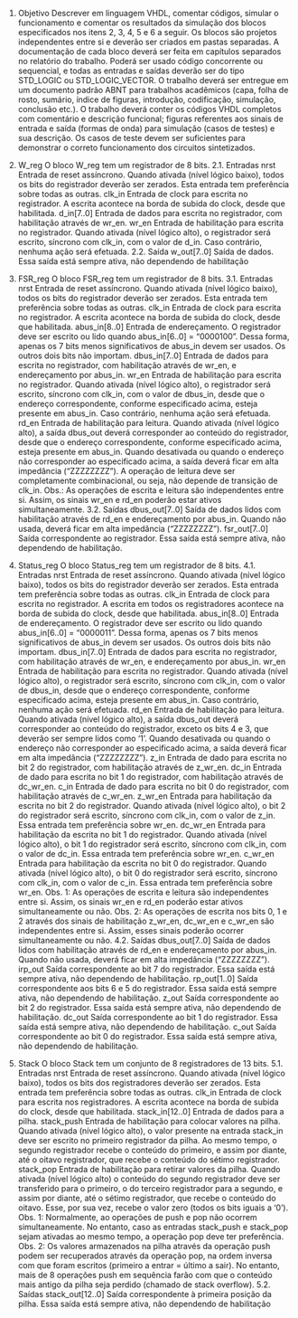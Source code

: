 1. Objetivo
Descrever em linguagem VHDL, comentar códigos, simular o funcionamento e comentar os resultados da 
simulação dos blocos especificados nos itens 2, 3, 4, 5 e 6 a seguir. Os blocos são projetos independentes 
entre si e deverão ser criados em pastas separadas. A documentação de cada bloco deverá ser feita em 
capítulos separados no relatório do trabalho. Poderá ser usado código concorrente ou sequencial, e todas as 
entradas e saídas deverão ser do tipo STD_LOGIC ou STD_LOGIC_VECTOR.
O trabalho deverá ser entregue em um documento padrão ABNT para trabalhos acadêmicos (capa, folha de 
rosto, sumário, índice de figuras, introdução, codificação, simulação, conclusão etc.). O trabalho deverá conter 
os códigos VHDL completos com comentário e descrição funcional; figuras referentes aos sinais de entrada e 
saída (formas de onda) para simulação (casos de testes) e sua descrição. Os casos de teste devem ser suficientes 
para demonstrar o correto funcionamento dos circuitos sintetizados.


2. W_reg
O bloco W_reg tem um registrador de 8 bits.
2.1. Entradas
nrst Entrada de reset assíncrono. Quando ativada (nível lógico baixo), todos os bits do 
registrador deverão ser zerados. Esta entrada tem preferência sobre todas as outras.
clk_in Entrada de clock para escrita no registrador. A escrita acontece na borda de subida do clock, 
desde que habilitada.
d_in[7..0] Entrada de dados para escrita no registrador, com habilitação através de wr_en.
wr_en Entrada de habilitação para escrita no registrador. Quando ativada (nível lógico alto), o 
registrador será escrito, síncrono com clk_in, com o valor de d_in. Caso contrário, nenhuma 
ação será efetuada. 
2.2. Saída
w_out[7..0] Saída de dados. Essa saída está sempre ativa, não dependendo de habilitação

3. FSR_reg
O bloco FSR_reg tem um registrador de 8 bits.
3.1. Entradas
nrst Entrada de reset assíncrono. Quando ativada (nível lógico baixo), todos os bits do 
registrador deverão ser zerados. Esta entrada tem preferência sobre todas as outras.
clk_in Entrada de clock para escrita no registrador. A escrita acontece na borda de subida do clock, 
desde que habilitada.
abus_in[8..0] Entrada de endereçamento. O registrador deve ser escrito ou lido quando 
abus_in[6..0] = “0000100”. Dessa forma, apenas os 7 bits menos significativos de abus_in 
devem ser usados. Os outros dois bits não importam.
dbus_in[7..0] Entrada de dados para escrita no registrador, com habilitação através de wr_en, e 
endereçamento por abus_in.
wr_en Entrada de habilitação para escrita no registrador. Quando ativada (nível lógico alto), o 
registrador será escrito, síncrono com clk_in, com o valor de dbus_in, desde que o endereço 
correspondente, conforme especificado acima, esteja presente em abus_in. Caso contrário, 
nenhuma ação será efetuada. 
rd_en Entrada de habilitação para leitura. Quando ativada (nível lógico alto), a saída dbus_out 
deverá corresponder ao conteúdo do registrador, desde que o endereço correspondente, 
conforme especificado acima, esteja presente em abus_in. Quando desativada ou quando o 
endereço não corresponder ao especificado acima, a saída deverá ficar em alta impedância 
(“ZZZZZZZZ”). A operação de leitura deve ser completamente combinacional, ou seja, 
não depende de transição de clk_in.
Obs.: As operações de escrita e leitura são independentes entre si. Assim, os sinais wr_en 
e rd_en poderão estar ativos simultaneamente.
3.2. Saídas
dbus_out[7..0] Saída de dados lidos com habilitação através de rd_en e endereçamento por abus_in.
Quando não usada, deverá ficar em alta impedância (“ZZZZZZZZ”).
fsr_out[7..0] Saída correspondente ao registrador. Essa saída está sempre ativa, não dependendo de 
habilitação.

4. Status_reg
O bloco Status_reg tem um registrador de 8 bits.
4.1. Entradas
nrst Entrada de reset assíncrono. Quando ativada (nível lógico baixo), todos os bits do 
registrador deverão ser zerados. Esta entrada tem preferência sobre todas as outras.
clk_in Entrada de clock para escrita no registrador. A escrita em todos os registradores acontece 
na borda de subida do clock, desde que habilitada.
abus_in[8..0] Entrada de endereçamento. O registrador deve ser escrito ou lido quando 
abus_in[6..0] = “0000011”. Dessa forma, apenas os 7 bits menos significativos de abus_in 
devem ser usados. Os outros dois bits não importam.
dbus_in[7..0] Entrada de dados para escrita no registrador, com habilitação através de wr_en, e 
endereçamento por abus_in.
wr_en Entrada de habilitação para escrita no registrador. Quando ativada (nível lógico alto), o 
registrador será escrito, síncrono com clk_in, com o valor de dbus_in, desde que o endereço 
correspondente, conforme especificado acima, esteja presente em abus_in. Caso contrário, 
nenhuma ação será efetuada. 
rd_en Entrada de habilitação para leitura. Quando ativada (nível lógico alto), a saída dbus_out 
deverá corresponder ao conteúdo do registrador, exceto os bits 4 e 3, que deverão ser 
sempre lidos como ‘1’. Quando desativada ou quando o endereço não corresponder ao 
especificado acima, a saída deverá ficar em alta impedância (“ZZZZZZZZ”).
z_in Entrada de dado para escrita no bit 2 do registrador, com habilitação através de z_wr_en.
dc_in Entrada de dado para escrita no bit 1 do registrador, com habilitação através de dc_wr_en.
c_in Entrada de dado para escrita no bit 0 do registrador, com habilitação através de c_wr_en.
z_wr_en Entrada para habilitação da escrita no bit 2 do registrador. Quando ativada (nível lógico 
alto), o bit 2 do registrador será escrito, síncrono com clk_in, com o valor de z_in. Essa 
entrada tem preferência sobre wr_en.
dc_wr_en Entrada para habilitação da escrita no bit 1 do registrador. Quando ativada (nível lógico 
alto), o bit 1 do registrador será escrito, síncrono com clk_in, com o valor de dc_in. Essa 
entrada tem preferência sobre wr_en.
c_wr_en Entrada para habilitação da escrita no bit 0 do registrador. Quando ativada (nível lógico 
alto), o bit 0 do registrador será escrito, síncrono com clk_in, com o valor de c_in. Essa 
entrada tem preferência sobre wr_en.
Obs. 1: As operações de escrita e leitura são independentes entre si. Assim, os sinais wr_en 
e rd_en poderão estar ativos simultaneamente ou não.
Obs. 2: As operações de escrita nos bits 0, 1 e 2 através dos sinais de habilitação z_wr_en, 
dc_wr_en e c_wr_en são independentes entre si. Assim, esses sinais poderão 
ocorrer simultaneamente ou não.
4.2. Saídas
dbus_out[7..0] Saída de dados lidos com habilitação através de rd_en e endereçamento por abus_in. 
Quando não usada, deverá ficar em alta impedância (“ZZZZZZZZ”).
irp_out Saída correspondente ao bit 7 do registrador. Essa saída está sempre ativa, não dependendo 
de habilitação.
rp_out[1..0] Saída correspondente aos bits 6 e 5 do registrador. Essa saída está sempre ativa, não 
dependendo de habilitação.
z_out Saída correspondente ao bit 2 do registrador. Essa saída está sempre ativa, não dependendo 
de habilitação.
dc_out Saída correspondente ao bit 1 do registrador. Essa saída está sempre ativa, não dependendo 
de habilitação.
c_out Saída correspondente ao bit 0 do registrador. Essa saída está sempre ativa, não dependendo 
de habilitação.


5. Stack
O bloco Stack tem um conjunto de 8 registradores de 13 bits.
5.1. Entradas
nrst Entrada de reset assíncrono. Quando ativada (nível lógico baixo), todos os bits dos
registradores deverão ser zerados. Esta entrada tem preferência sobre todas as outras.
clk_in Entrada de clock para escrita nos registradores. A escrita acontece na borda de subida do 
clock, desde que habilitada.
stack_in[12..0] Entrada de dados para a pilha.
stack_push Entrada de habilitação para colocar valores na pilha. Quando ativada (nível lógico alto), o
valor presente na entrada stack_in deve ser escrito no primeiro registrador da pilha. Ao 
mesmo tempo, o segundo registrador recebe o conteúdo do primeiro, e assim por diante, 
até o oitavo registrador, que recebe o conteúdo do sétimo registrador.
stack_pop Entrada de habilitação para retirar valores da pilha. Quando ativada (nível lógico alto) o 
conteúdo do segundo registrador deve ser transferido para o primeiro, o do terceiro
registrador para a segundo, e assim por diante, até o sétimo registrador, que recebe o 
conteúdo do oitavo. Esse, por sua vez, recebe o valor zero (todos os bits iguais a ‘0’).
Obs. 1: Normalmente, ao operações de push e pop não ocorrem simultaneamente. No 
entanto, caso as entradas stack_push e stack_pop sejam ativadas ao mesmo tempo, 
a operação pop deve ter preferência.
Obs. 2: Os valores armazenados na pilha através da operação push podem ser recuperados 
através da operação pop, na ordem inversa com que foram escritos (primeiro a 
entrar = último a sair). No entanto, mais de 8 operações push em sequência farão
com que o conteúdo mais antigo da pilha seja perdido (chamado de stack 
overflow).
5.2. Saídas
stack_out[12..0] Saída correspondente à primeira posição da pilha. Essa saída está sempre ativa, não 
dependendo de habilitação
